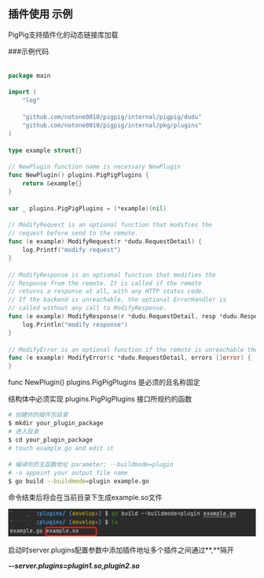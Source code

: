 ## 插件使用 示例

PigPig支持插件化的动态链接库加载

###示例代码
```go

package main

import (
	"log"

	"github.com/notone0010/pigpig/internal/pigpig/dudu"
	"github.com/notone0010/pigpig/internal/pkg/plugins"
)

type example struct{}

// NewPlugin function name is necessary NewPlugin
func NewPlugin() plugins.PigPigPlugins {
	return &example{}
}

var _ plugins.PigPigPlugins = (*example)(nil)

// ModifyRequest is an optional function that modifies the
// request before send to the remote.
func (e example) ModifyRequest(r *dudu.RequestDetail) {
	log.Printf("modify request")
}

// ModifyResponse is an optional function that modifies the
// Response from the remote. It is called if the remote
// returns a response at all, with any HTTP status code.
// If the backend is unreachable, the optional ErrorHandler is
// called without any call to ModifyResponse.
func (e example) ModifyResponse(r *dudu.RequestDetail, resp *dudu.ResponseDetail) {
	log.Println("modify response")
}

// ModifyError is an optional function if the remote is unreachable then call modify error
func (e example) ModifyError(c *dudu.RequestDetail, errors []error) {
}
```

func NewPlugin() plugins.PigPigPlugins 是必须的且名称固定

结构体中必须实现 plugins.PigPigPlugins 接口所规约的函数

```bash
# 创建你的插件包目录
$ mkdir your_plugin_package
# 进入目录
$ cd your_plugin_package
# touch example.go and edit it

# 编译你的主函数地址 parameter: --buildmode=plugin
# -o appoint your output file name
$ go build --buildmode=plugin example.go 
```

命令结束后将会在当前目录下生成example.so文件

![plugin](../../../images/plugin.png)

启动时server.plugins配置参数中添加插件地址多个插件之间通过**,**隔开

***--server.plugins=plugin1.so,plugin2.so***